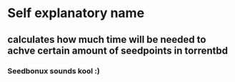# Self explanatory name
## calculates how much time will be needed to achve certain amount of seedpoints in torrentbd

### Seedbonux sounds kool :)